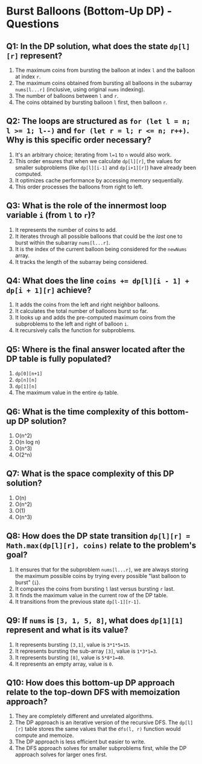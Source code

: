 # Burst Balloons (Bottom-Up DP) - Questions

## Q1: In the DP solution, what does the state `dp[l][r]` represent?
1. The maximum coins from bursting the balloon at index `l` and the balloon at index `r`.
2. The maximum coins obtained from bursting all balloons in the subarray `nums[l...r]` (inclusive, using original `nums` indexing).
3. The number of balloons between `l` and `r`.
4. The coins obtained by bursting balloon `l` first, then balloon `r`.

## Q2: The loops are structured as `for (let l = n; l >= 1; l--)` and `for (let r = l; r <= n; r++)`. Why is this specific order necessary?
1. It's an arbitrary choice; iterating from `l=1` to `n` would also work.
2. This order ensures that when we calculate `dp[l][r]`, the values for smaller subproblems (like `dp[l][i-1]` and `dp[i+1][r]`) have already been computed.
3. It optimizes cache performance by accessing memory sequentially.
4. This order processes the balloons from right to left.

## Q3: What is the role of the innermost loop variable `i` (from `l` to `r`)?
1. It represents the number of coins to add.
2. It iterates through all possible balloons that could be the *last* one to burst within the subarray `nums[l...r]`.
3. It is the index of the current balloon being considered for the `newNums` array.
4. It tracks the length of the subarray being considered.

## Q4: What does the line `coins += dp[l][i - 1] + dp[i + 1][r]` achieve?
1. It adds the coins from the left and right neighbor balloons.
2. It calculates the total number of balloons burst so far.
3. It looks up and adds the pre-computed maximum coins from the subproblems to the left and right of balloon `i`.
4. It recursively calls the function for subproblems.

## Q5: Where is the final answer located after the DP table is fully populated?
1. `dp[0][n+1]`
2. `dp[n][n]`
3. `dp[1][n]`
4. The maximum value in the entire `dp` table.

## Q6: What is the time complexity of this bottom-up DP solution?
1. O(n^2)
2. O(n log n)
3. O(n^3)
4. O(2^n)

## Q7: What is the space complexity of this DP solution?
1. O(n)
2. O(n^2)
3. O(1)
4. O(n^3)

## Q8: How does the DP state transition `dp[l][r] = Math.max(dp[l][r], coins)` relate to the problem's goal?
1. It ensures that for the subproblem `nums[l...r]`, we are always storing the maximum possible coins by trying every possible "last balloon to burst" (`i`).
2. It compares the coins from bursting `l` last versus bursting `r` last.
3. It finds the maximum value in the current row of the DP table.
4. It transitions from the previous state `dp[l-1][r-1]`.

## Q9: If `nums` is `[3, 1, 5, 8]`, what does `dp[1][1]` represent and what is its value?
1. It represents bursting `[3,1]`, value is `3*1*5=15`.
2. It represents bursting the sub-array `[3]`, value is `1*3*1=3`.
3. It represents bursting `[8]`, value is `5*8*1=40`.
4. It represents an empty array, value is `0`.

## Q10: How does this bottom-up DP approach relate to the top-down DFS with memoization approach?
1. They are completely different and unrelated algorithms.
2. The DP approach is an iterative version of the recursive DFS. The `dp[l][r]` table stores the same values that the `dfs(l, r)` function would compute and memoize.
3. The DP approach is less efficient but easier to write.
4. The DFS approach solves for smaller subproblems first, while the DP approach solves for larger ones first.
